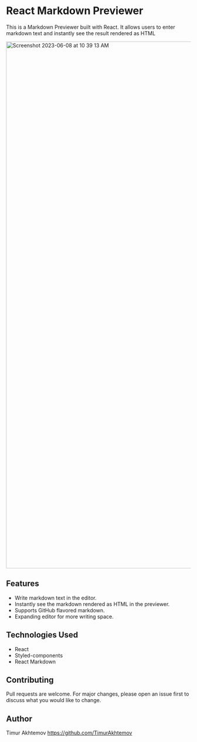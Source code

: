 # React Markdown Previewer

This is a Markdown Previewer built with React. It allows users to enter markdown text and instantly see the result rendered as HTML

<img width="1437" alt="Screenshot 2023-06-08 at 10 39 13 AM" src="https://github.com/TimurAkhtemov/myportfolio/assets/98252911/2b8b6783-92df-4e11-9464-c32a97949915">


## Features

- Write markdown text in the editor.
- Instantly see the markdown rendered as HTML in the previewer.
- Supports GitHub flavored markdown.
- Expanding editor for more writing space.

## Technologies Used

- React
- Styled-components
- React Markdown

## Contributing

Pull requests are welcome. For major changes, please open an issue first to discuss what you would like to change.

## Author

Timur Akhtemov https://github.com/TimurAkhtemov
